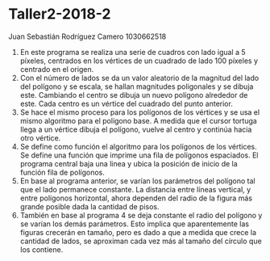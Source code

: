 # Taller2-2018-2
Juan Sebastián Rodríguez Camero
1030662518

1) En este programa se realiza una serie de cuadros con lado igual a 5 píxeles, centrados en los vértices de un cuadrado de lado 100
píxeles y centrado en el origen.
2) Con el número de lados se da un valor aleatorio de la magnitud del lado del polígono y se escala, se hallan magnitudes poligonales y 
se dibuja este. Cambiando el centro se dibuja un nuevo polígono alrededor de este. Cada centro es un vértice del cuadrado del punto
anterior.
3) Se hace el mismo proceso para los polígonos de los vértices y se usa el mismo algoritmo para el polígono base. A medida que el
cursor tortuga llega a un vértice dibuja el polígono, vuelve al centro y continúa hacia otro vértice.
4) Se define como función el algoritmo para los polígonos de los vértices. Se define una función que imprime una fila de polígonos
espaciados. El programa central baja una linea y ubica la posición de inicio de la función fila de polígonos.
5) En base al programa anterior, se varían los parámetros del polígono tal que el lado permanece constante. La distancia entre líneas
vertical, y entre polígonos horizontal, ahora dependen del radio de la figura más grande posible dada la cantidad de pisos.
6) También en base al programa 4 se deja constante el radio del polígono y se varían los demás parámetros. Esto implica que aparentemente
las figuras crecerán en tamaño, pero es dado a que a medida que crece la cantidad de lados, se aproximan cada vez más al tamaño del círculo
que los contiene.
